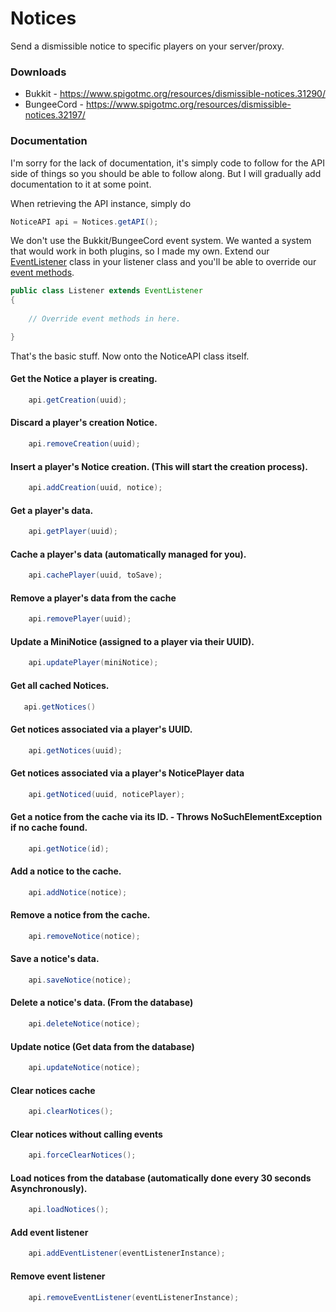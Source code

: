 # Notices
Send a dismissible notice to specific players on your server/proxy.

### Downloads

* Bukkit - https://www.spigotmc.org/resources/dismissible-notices.31290/
* BungeeCord - https://www.spigotmc.org/resources/dismissible-notices.32197/

### Documentation

I'm sorry for the lack of documentation, it's simply code to follow for the API side of things so you should be able to follow along. But I will gradually add documentation to it at some point.

When retrieving the API instance, simply do
```Java
NoticeAPI api = Notices.getAPI();
```

We don't use the Bukkit/BungeeCord event system. We wanted a system that would work in both plugins, so I made my own. Extend our [EventListener](https://github.com/LoonyRules/Notices/blob/master/common/src/main/java/uk/co/loonyrules/notices/api/listeners/EventListener.java) class in your listener class and you'll be able to override our [event methods](https://github.com/LoonyRules/Notices/tree/master/common/src/main/java/uk/co/loonyrules/notices/api/events). 
```Java
public class Listener extends EventListener
{
    
    // Override event methods in here.

}
```

That's the basic stuff. Now onto the NoticeAPI class itself. 

#### Get the Notice a player is creating.
```Java
    api.getCreation(uuid);
```

#### Discard a player's creation Notice.
```Java
    api.removeCreation(uuid);
```

#### Insert a player's Notice creation. (This will start the creation process).
```Java
    api.addCreation(uuid, notice);
```

#### Get a player's data.
```Java
    api.getPlayer(uuid);
```

#### Cache a player's data (automatically managed for you).
```Java
    api.cachePlayer(uuid, toSave);
```

#### Remove a player's data from the cache
```Java
    api.removePlayer(uuid);
```

#### Update a MiniNotice (assigned to a player via their UUID).
```Java
    api.updatePlayer(miniNotice);
```

#### Get all cached Notices.
```Java
   api.getNotices()
```


#### Get notices associated via a player's UUID.
```Java
    api.getNotices(uuid);
```

#### Get notices associated via a player's NoticePlayer data
```Java
    api.getNoticed(uuid, noticePlayer);
```

#### Get a notice from the cache via its ID. - Throws NoSuchElementException if no cache found.
```Java
    api.getNotice(id);
```

#### Add a notice to the cache.
```Java
    api.addNotice(notice);
```

#### Remove a notice from the cache.
```Java
    api.removeNotice(notice);
```

#### Save a notice's data.
```Java
    api.saveNotice(notice);
```

#### Delete a notice's data. (From the database)
```Java
    api.deleteNotice(notice);
```

#### Update notice (Get data from the database)
```Java
    api.updateNotice(notice);
```

#### Clear notices cache
```Java
    api.clearNotices();
```

#### Clear notices without calling events
```Java
    api.forceClearNotices();
```

#### Load notices from the database (automatically done every 30 seconds Asynchronously).
```Java
    api.loadNotices();
```

#### Add event listener
```Java
    api.addEventListener(eventListenerInstance);
```

#### Remove event listener
```Java
    api.removeEventListener(eventListenerInstance);
```
